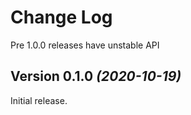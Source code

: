 Change Log
==========

Pre 1.0.0 releases have unstable API

Version 0.1.0 *(2020-10-19)*
----------------------------

Initial release.
